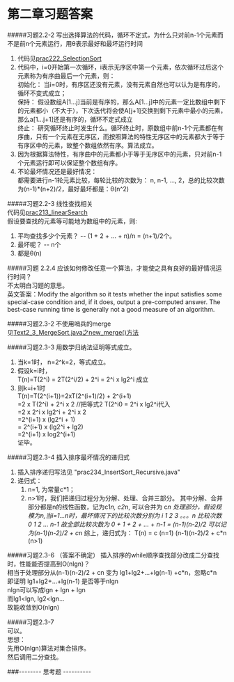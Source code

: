 第二章习题答案
=
#####习题2.2-2 写出选择算法的代码，循环不定式，为什么只对前n-1个元素而不是前n个元素运行，用θ表示最好和最坏运行时间  
1. 代码见[prac222_SelectionSort](https://github.com/zhuxiuwei/CLRS/blob/master/src/chap2/prac222_SelectionSort.java)  
2. 代码中，i=0开始第一次循环，i表示无序区中第一个元素，依次循环过后这个元素称为有序曲最后一个元素，则：  
	初始化： 当i=0时，有序区还没有元素，没有元素自然也可以认为是有序的，循环不变式成立；  
	保持： 假设数组A[1...j]当前是有序的，那么A[1...j]中的元素一定比数组中剩下的元素都小（不大于），下次迭代将会使A[j+1]交换到剩下元素中最小的元素，那么a[1...j+1]还是有序的，循环不定式成立  
	终止： 研究循环终止时发生什么。循环终止时，原数组中前n-1个元素都在有序曲，只有一个元素在无序区，而按照算法的特性无序区中的元素都大于等于有序区中的元素，故整个数组依然有序。算法成立。  
3. 因为根据算法特性，有序曲中的元素都小于等于无序区中的元素，只对前n-1个元素运行即可以保证整个数组有序。  
4. 不论最坏情况还是最好情况：  
	都需要进行n-1轮元素比较，每轮比较的次数为： n, n-1, ..., 2，总的比较次数为(n-1)*(n+2)/2，最好最坏都是：θ(n^2)  
  
#####习题2.2-3 线性查找相关  
代码见[prac213_linearSearch](https://github.com/zhuxiuwei/CLRS/blob/master/src/chap2/prac213_linearSearch.java)  
假设要查找的元素等可能地为数组中的元素，则:  
1. 平均查找多少个元素？  -- (1 + 2 + ... + n)/n = (n+1)/2个。  
2. 最坏呢？   -- n个  
3. 都是θ(n)  

#####习题 2.2.4 应该如何修改任意一个算法，才能使之具有良好的最好情况运行时间？  
不太明白习题的意思。  
英文答案：Modify the algorithm so it tests whether the input satisﬁes some special-case condition and, if it does, output a pre-computed answer. 
The best-case running time is generally not a good measure of an algorithm.
  
#####习题2.3-2 不使用哨兵的merge  
见[Text2_3_MergeSort.java之new_merge()方法](https://github.com/zhuxiuwei/CLRS/blob/master/src/chap2/Text2_3_MergeSort.java)  
  
#####习题2.3-3  用数学归纳法证明等式成立。  
1. 当k=1时， n=2^k=2，等式成立。  
2. 假设k=i时，  
		T(n)=T(2^i) = 2T(2^i/2) + 2^i = 2^i x lg2^i   成立  
3. 则k=i+1时  
		T(n)=T(2^(i+1))=2xT(2^(i+1)/2) + 2^(i+1)  
			=2 x T(2^i) + 2^i x 2		//把等式2 T(2^i0 = 2^i x lg2^i代入  
			=2 x 2^i x lg2^i  +  2^i x 2  
			=2^(i+1) x (lg2^i + 1)  
			= 2^(i+1) x (lg2^i + lg2)  
			=2^(i+1) x log2^(i+1)  
	证毕。    
	
#####习题2.3-4 插入排序最坏情况的递归式  
1. 插入排序递归写法见 "prac234_InsertSort_Recursive.java"  
2. 递归式：  
	1. n=1, 为常量c*1；
	2. n>1时，我们把递归过程分为分解、处理、合并三部分。
		其中分解、合并部分都是n的线性函数，记为c1*n, c2*n, 可以合并为 c*n
		处理部分，假设规模为n,当i=1...n时，最坏情况下的比较次数分别为
		i  			1	2	3  。。。n
		比较次数		0	1	2 ... n-1
		故全部比较次数为 0 + 1 + 2 + ... + n-1 = (n-1)(n-2)/2
	         可以记为(n-1)(n-2)/2 + c*n
	 综上，递归式为：
	T(n) = c  					(n=1)
		   (n-1)(n-2)/2 + c*n    (n>1)
		   
  
#####习题2.3-6 （答案不确定） 插入排序的while顺序查找部分改成二分查找时，性能能否提高到O(nlgn)？  
相当于处理部分从(n-1)(n-2)/2 + cn 变为 lg1+lg2+...+lg(n-1) +c\*n，忽略c\*n  
即证明 lg1+lg2+...+lg(n-1) 是否等于nlgn  
nlgn可以写成lgn + lgn + lgn  
而lg1<lgn, lg2<lgn...  
故能收敛到O(nlgn)  
	  
#####习题2.3-7  
可以。  
思想：  
先用O(nlgn)算法对集合排序。  
然后调用二分查找。  
	
	
###-------- 思考题 ----------



